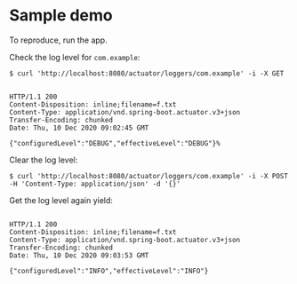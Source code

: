 # Sample demo

To reproduce, run the app.

Check the log level for `com.example`:

```
$ curl 'http://localhost:8080/actuator/loggers/com.example' -i -X GET

```               

```

HTTP/1.1 200
Content-Disposition: inline;filename=f.txt
Content-Type: application/vnd.spring-boot.actuator.v3+json
Transfer-Encoding: chunked
Date: Thu, 10 Dec 2020 09:02:45 GMT

{"configuredLevel":"DEBUG","effectiveLevel":"DEBUG"}%
```                                                  

Clear the log level:

```
$ curl 'http://localhost:8080/actuator/loggers/com.example' -i -X POST -H 'Content-Type: application/json' -d '{}' 
```          

Get the log level again yield:

```

HTTP/1.1 200
Content-Disposition: inline;filename=f.txt
Content-Type: application/vnd.spring-boot.actuator.v3+json
Transfer-Encoding: chunked
Date: Thu, 10 Dec 2020 09:03:53 GMT

{"configuredLevel":"INFO","effectiveLevel":"INFO"}
```